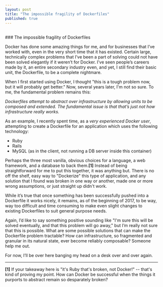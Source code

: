 ```yaml
---
layout: post
title: "The impossible fragility of Dockerfiles"
published: true
---
```

<br/>
### The impossible fragility of Dockerfiles

Docker has done some amazing things for me, and for businesses that I’ve worked with, even in the very short time that it has existed. Certain large, technically complex problems that I’ve been a part of solving could not have been solved elegantly if it weren’t for Docker. I’ve seen people’s careers made by it, an entire secondary industry even, and yet, I still find their basic unit, the Dockerfile, to be a complete nightmare.

When I first started using Docker, I thought "this is a tough problem now, but it will probably get better." Now, several years later, I'm not so sure. To me, the fundamental problem remains this:

*Dockerfiles attempt to abstract over infrastructure by allowing units to be composed and extended. The fundamental issue is that that’s just not how infrastructure really works.*

As an example, I recently spent time, as a *very experienced Docker user*, attempting to create a Dockerfile for an application which uses the following technology:

- Ruby
- Rails
- MySQL (as in the client, not running a DB server inside this container)

Perhaps the three most vanilla, obvious choices for a language, a web framework, and a database to back them.**[1]** Instead of being straightforward for me to put this together, it was anything but. There is no off the shelf, easy way to "Dockerize" this type of application, and any solution that I found was broken in one way or another, made one or more wrong assumptions, or just straight up didn't work.

While it’s true that once something has been successfully pushed into a Dockerfile it works nicely, it remains, as of the beginning of 2017, to be way, way too difficult and time consuming to make even slight changes to existing Dockerfiles to suit general purpose needs.

Again, I’d like to say something positive sounding like "I'm sure this will be solved eventually, and that this problem will go away," but I’m really not sure that this is possible. What are some possible solutions that can make the Dockerfile problem tractable? How can infrastructure, so fragmented and granular in its natural state, ever become reliably composable? Someone help me out.

For now, I’ll be over here banging my head on a desk over and over again.

<hr/>

**[1]** If your takeaway here is "it's Ruby that's broken, not Docker!" -- that's kind of proving my point. How can Docker be successful when the things it purports to abstract remain so desparately broken?
